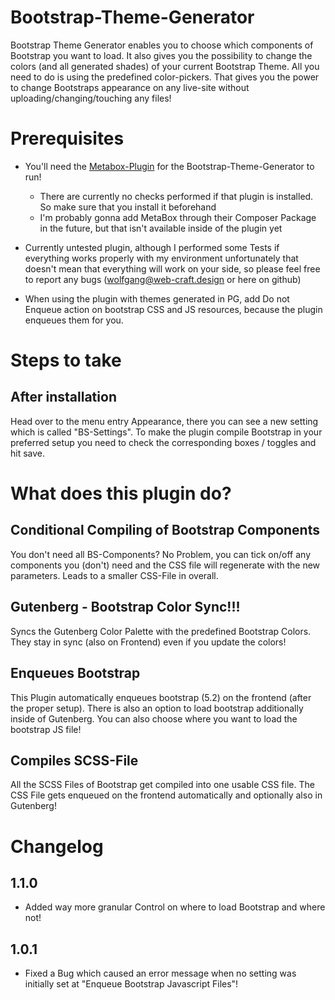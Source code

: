 # Bootstrap-Theme-Generator
Bootstrap Theme Generator enables you to choose which components of Bootstrap you want to load. It also gives you the possibility to change the colors (and all generated shades) of your current Bootstrap Theme. All you need to do is using the predefined color-pickers. That gives you the power to change Bootstraps appearance on any live-site without uploading/changing/touching any files!

# Prerequisites
- You'll need the [Metabox-Plugin](https://metabox.io/) for the Bootstrap-Theme-Generator to run!
    - There are currently no checks performed if that plugin is installed. So make sure that you install it beforehand
    - I'm probably gonna add MetaBox through their Composer Package in the future, but that isn't available inside of the plugin yet
- Currently untested plugin, although I performed some Tests if everything works properly with my environment unfortunately that doesn't mean that everything will work on your side, so please feel free to report any bugs (wolfgang@web-craft.design or here on github)

- When using the plugin with themes generated in PG, add Do not Enqueue action on bootstrap CSS and JS resources, because the plugin enqueues them for you.


# Steps to take

## After installation
Head over to the menu entry Appearance, there you can see a new setting which is called "BS-Settings".
To make the plugin compile Bootstrap in your preferred setup you need to check the corresponding boxes / toggles and hit save. 


# What does this plugin do?

## Conditional Compiling of Bootstrap Components
You don't need all BS-Components? No Problem, you can tick on/off any components you (don't) need and the CSS file will regenerate with the new parameters. Leads to a smaller CSS-File in overall.

## Gutenberg - Bootstrap Color Sync!!!
Syncs the Gutenberg Color Palette with the predefined Bootstrap Colors. They stay in sync (also on Frontend) even if you update the colors!

## Enqueues Bootstrap
This Plugin automatically enqueues bootstrap (5.2) on the frontend (after the proper setup).
There is also an option to load bootstrap additionally inside of Gutenberg. You can also choose where you want to load the bootstrap JS file!


## Compiles SCSS-File
All the SCSS Files of Bootstrap get compiled into one usable CSS file. The CSS File gets enqueued on the frontend automatically and optionally also in Gutenberg!


# Changelog
## 1.1.0
- Added way more granular Control on where to load Bootstrap and where not!

## 1.0.1
- Fixed a Bug which caused an error message when no setting was initially set at "Enqueue Bootstrap Javascript Files"!